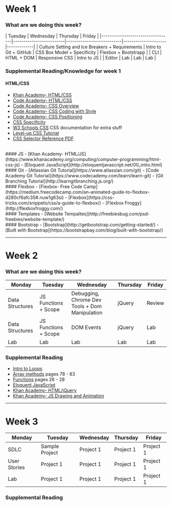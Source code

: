 # Week 1

### What are we doing this week?

| Tuesday | Wednesday | Thursday | Friday |
|----------------------------------|-------------------------|---------------------------|---------------------|-------------|
| Culture Setting and Ice Breakers + Requirements | Intro to Git + GitHub | CSS Box Model + Specificity | Flexbox + Bootstrapp |
| CLI | HTML + DOM | Responsive CSS | Intro to JS |
| Editor | Lab | Lab | Lab |

### Supplemental Reading/Knowledge for week 1
#### HTML/CSS
- [Khan Academy- HTML/CSS](https://www.khanacademy.org/computing/computer-programming/html-css)
- [Code Academy- HTML/CSS](https://www.codecademy.com/learn/web)
- [Code Academy- CSS Overview](https://www.codecademy.com/courses/web-beginner-en-TlhFi/0/1?curriculum_id=50579fb998b470000202dc8b)
- [Code Academy- CSS Coding with Style](https://www.codecademy.com/courses/css-coding-with-style/0/1)
- [Code Academy- CSS Positioning](https://www.codecademy.com/courses/web-beginner-en-6merh/4/1)
- [CSS Specificity](https://www.smashingmagazine.com/2007/07/css-specificity-things-you-should-know/)
- [W3 Schools CSS](http://www.w3schools.com/css/default.asp) CSS documentation for extra stuff
- [Level-up CSS Tutorial](https://leveluptutorials.com/tutorials/css-tutorials)
- [CSS Selector Reference PDF](https://slack-files.com/files-pri-safe/T0351JZQ0-F49084VUZ/css_selectors_reference.pdf?c=1487886750-291e83991f8190ef64b1563eba9f370f9df7794a)
<br />
#### JS
- [Khan Academy- HTML/JS](https://www.khanacademy.org/computing/computer-programming/html-css-js)
- [Eloquent JavaScript](http://eloquentjavascript.net/00_intro.html)
<br />
#### Git
- [Atlassian Git Tutorial](https://www.atlassian.com/git)
- [Code Academy Git Tutorial](https://www.codecademy.com/learn/learn-git)
- [Git Branching Tutorial](http://learngitbranching.js.org/)
<br />
#### Flexbox
- [Flexbox- Free Code Camp](https://medium.freecodecamp.com/an-animated-guide-to-flexbox-d280cf6afc35#.nuw1g63si)
- [Flexbox](https://css-tricks.com/snippets/css/a-guide-to-flexbox/)
- [Flexbox Froggy](http://flexboxfroggy.com/)
<br />
#### Templates
- [Website Tempaltes](http://freebiesbug.com/psd-freebies/website-template/)
<br />
#### Bootstrap
- [Bootstrap](http://getbootstrap.com/getting-started/)
- [Built with Bootstrap](https://bootstrapbay.com/blog/built-with-bootstrap/)

---

# Week 2

### What are we doing this week?

| Monday | Tuesday | Wednesday | Thursday | Friday |
|-----------------------|----------------------------|----------------------|-----------------|-------------|
| Data Structures | JS Functions + Scope  | Debugging, Chrome Dev Tools + Dom Manipulation | jQuery | Review |
| Data Structures | JS Functions + Scope | DOM Events | jQuery | Lab |
| Lab | Lab | Lab | Lab | Lab |

### Supplemental Reading
- [Intro to Loops](https://www.teamten.com/lawrence/programming/intro/intro8.html)
- [Array methods](http://bdcampbell.net/javascript/book/javascript_the_good_parts.pdf) pages 78 - 83
- [Functions](http://bdcampbell.net/javascript/book/javascript_the_good_parts.pdf) pages 26 - 28
- [Eloquent JavaScript](http://eloquentjavascript.net/00_intro.html)
- [Khan Academy- HTML/jQuery](https://www.khanacademy.org/computing/computer-programming/html-js-jquery)
- [Khan Academy- JS Drawing and Animation](https://www.khanacademy.org/computing/computer-programming/programming)

---

# Week 3

| Monday | Tuesday | Wednesday | Thursday | Friday |
|-----------------------------------|-----------------------|------------------------------|-------------------------------------------------|----------------------|
| SDLC | Sample Project | Project 1    | Project 1 | Project 1  |
| User Stories | Project 1 | Project 1 | Project 1 | Project 1 |
| Lab | Project 1 | Project 1 | Project 1 | Project 1 |


### Supplemental Reading
